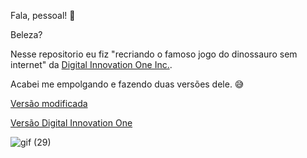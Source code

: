 Fala, pessoal! 🖖

Beleza?

Nesse repositorio eu fiz "recriando o famoso jogo do dinossauro sem internet" da [Digital Innovation One Inc.](digitalinnovation.one/).

Acabei me empolgando e fazendo duas versões dele. 😅

[Versão modificada]()

[Versão Digital Innovation One](https://github.com/MilenaCarecho/DinoGame/tree/main/DinoDio)

![gif (29)](https://user-images.githubusercontent.com/37448340/103976475-93486f80-5155-11eb-8e28-d353d22d60b2.gif)


